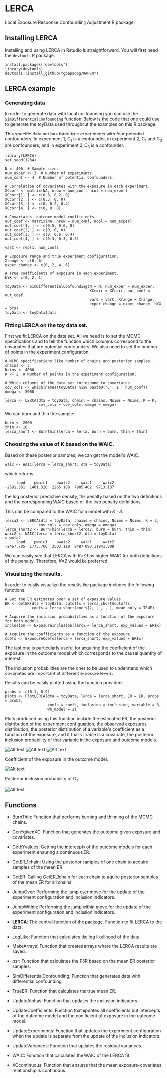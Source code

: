 # LERCA

Local Exposure Response Confounding Adjustment R package.

## Installing LERCA

Installing and using LERCA in Rstudio is straightforward. You will first need the ```devtools``` R package.

```
install.packages('devtools')
library(devtools)
devtools::install_github("gpapadog/DAPSm")
```

## LERCA example

### Generating data

In order to generate data with local confounding you can use the ```SimDifferentialConfounding``` function. Below is the code that one could use to generate the toyData used throughout the examples on this R package.

This specific data set has three true experiments with four potential confounders. In experiment 1, C<sub>1</sub> is a confounder, in experiment 2, C<sub>1</sub> and C<sub>3</sub> are confounders, and in experiment 3, C<sub>3</sub> is a confounder.

```
library(LERCA)
set.seed(1234)

N <- 400  # Sample size.
num_exper <- 3  # Number of experiments.
num_conf <- 4  # Number of potential confounders.

# Correlation of covariates with the exposure in each experiment.
XCcorr <- matrix(NA, nrow = num_conf, ncol = num_exper)
XCcorr[1, ] <- c(0.3, 0.2, 0)
XCcorr[2, ] <- c(0.3, 0, 0)
XCcorr[3, ] <- c(0, 0.2, 0.4)
XCcorr[4, ] <- c(0, 0, 0)

# Covariates' outcome model coefficients.
out_coef <- matrix(NA, nrow = num_conf, ncol = num_exper)
out_coef[1, ] <- c(0.5, 0.6, 0)
out_coef[2, ] <- c(0, 0, 0)
out_coef[3, ] <- c(0, 0.6, 0.4)
out_coef[4, ] <- c(0.3, 0.3, 0.3)

varC <- rep(1, num_conf)

# Exposure range and true experiment configuration.
Xrange <- c(0, 6)
exper_change <- c(0, 2, 4, 6)

# True coefficients of exposure in each experiment.
bYX <- c(0, 2, 1)

toyData <- SimDifferentialConfounding(N = N, num_exper = num_exper,
                                      XCcorr = XCcorr, out_coef = out_coef,
                                      varC = varC, Xrange = Xrange,
                                      exper_change = exper_change, bYX = bYX)
toyData <- toyData$data
```

### Fitting LERCA on the toy data set.

First we fit LERCA on the data set. All we need is to set the MCMC specifications and to tell the function which columns correspond to the covariates that are potential confounders. We also need to set the number of points in the experiment configuration.

```
# MCMC specifications like number of chains and posterior samples.
chains <- 3
Nsims <- 4000
K <- 2  # Number of points in the experiment configuration.

# Which columns of the data set correspond to covariates.
cov_cols <- which(names(toyData) %in% paste0('C', 1 : num_conf))
omega <- 5000

lerca <- LERCA(dta = toyData, chains = chains, Nsims = Nsims, K = K,
               cov_cols = cov_cols, omega = omega)
```

We can burn and thin the sample:

```
burn <- 2000
thin <- 10
lerca_short <- BurnThin(lerca = lerca, burn = burn, thin = thin)
```

### Choosing the value of K based on the WAIC.

Based on these posterior samples, we can get the model's WAIC.
```
waic <- WAIC(lerca = lerca_short, dta = toyData)
```
which returns
```
     lppd    pwaic1    pwaic2     waic1     waic2 
-2591.381  1401.320  2265.188  7985.402  9713.137 
```
the log posterior predictive density, the penalty based on the two definitions and the corresponding WAIC based on the two penalty definitions.

This can be compared to the WAIC for a model with _K =3_.
```
lerca2 <- LERCA(dta = toyData, chains = chains, Nsims = Nsims, K = 3,
               cov_cols = cov_cols, omega = omega)
lerca_short2 <- BurnThin(lerca = lerca2, burn = burn, thin = thin)
waic2 <- WAIC(lerca = lerca_short2, dta = toyData)
> waic2
     lppd    pwaic1    pwaic2     waic1     waic2 
-2467.785  1775.760  3503.118  8487.090 11941.808 
```
We can easily see that LERCA with _K=3_ has higher WAIC for both definitions of the penalty. Therefore, _K=2_ would be preferred.

### Visualizing the results.

In order to easily visualize the results the package includes the following functions:
```
# Get the ER estimates over a set of exposure values.
ER <- GetER(dta = toyData, cutoffs = lerca_short$cutoffs,
            coefs = lerca_short$coefs[2, , , , ], mean_only = TRUE)
            
# Acquire the inclusion probabilities as a function of the exposure for both models.
inclusion <- ExposureInclusion(lerca = lerca_short, exp_values = ER$x)

# Acquire the coefficients as a function of the exposure.
coefs <- ExposureCoefs(lerca = lerca_short, exp_values = ER$x)
```
The last one is particularly useful for acquiring the coefficient of the exposure in the outcome model which corresponds to the causal quantity of interest.

The inclusion probabilities are the ones to be used to understand which covariates are important at different exposure levels.

Results can be easily plotted using the function provided:
```
probs <- c(0.1, 0.9)
plots <- PlotLERCA(dta = toyData, lerca = lerca_short, ER = ER, probs = probs,
                   coefs = coefs, inclusion = inclusion, variable = 3,
                   wh_model = 2)
```
Plots produced using this function include the estimated ER, the posterior distribution of the experiment configuration, the observed exposures distribution, the posterior distribution of a variable's coefficient as a function of the exposure, and if that variable is a covariate, the posterior inclusion probability of that variable in the exposure and outcome models.

![Alt text](images/ER.png)
![Alt text](images/experiment.png)
![Alt text](images/observed.png)

Coefficient of the exposure in the outcome model.

![Alt text](images/coefficient.png)

Posterior inclusion probability of C<sub>1</sub>.

![Alt text](images/inclusion.png)


## Functions

- BurnThin: Function that performs burning and thinning of the MCMC chains.

- GenYgivenXC: Function that generates the outcome given exposure and covariates.

- GetbYvalues: Getting the intercepts of the outcome models for each experiment ensuring a continuous ER.

- GetER_1chain: Using the posterior samples of one chain to acquire samples of the mean ER.

- GetER: Calling GetER_1chain for each chain to aquire posterior samples of the mean ER for all chains.

- JumpOver: Performing the jump over move for the update of the experiment configuration and inclusion indicators.

- JumpWithin: Performing the jump within move for the update of the experiment configuration and inclusion indicators.

- **LERCA**: The central function of the package. Function to fit LERCA to the data.

- LogLike: Function that calculates the log likelihood of the data.

- MakeArrays: Function that creates arrays where the LERCA results are saved.

- psr: Function that calculates the PSR based on the mean ER posterior samples.

- SimDifferentialConfounding: Function that generates data with differential confounding.

- TrueER: Function that calculates the true mean ER.

- UpdateAlphas: Function that updates the inclusion indicators.

- UpdateCoefficients: Function that updates all coefficients but intercepts of the outcome model and the coefficient of exposure in the outcome model.

- UpdateExperiments: Function that updates the experiment configuration when the update is separate from the update of the inclusion indicators.

- UpdateVariances: Function that updates the residual variances.

- WAIC: Function that calculates the WAIC of the LERCA fit.

- XCcontinuous: Function that ensures that the mean exposure-covariates relationship is continuous.


